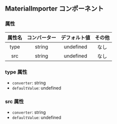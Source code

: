 ## MaterialImporter コンポーネント
<!-- EDIT HERE(@Component)-->











<!-- /EDIT HERE-->
### 属性
<!-- DO NOT EDIT -->
<!-- ATTRS -->
| 属性名 | コンバーター | デフォルト値 | その他 |
|:------:|:------:|:------:|:------:|
| type | string | undefined | なし |
| src | string | undefined | なし |

<!-- /ATTRS -->
<!-- /DO NOT EDIT -->
### type 属性

 * `converter`: string
 * `defaultValue`: undefined

<!-- EDIT HERE(type)-->
<!-- /EDIT HERE-->
### src 属性

 * `converter`: string
 * `defaultValue`: undefined

<!-- EDIT HERE(src)-->
<!-- /EDIT HERE-->
